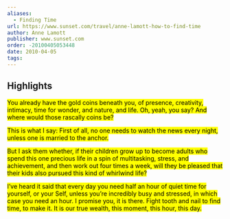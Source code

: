 ```yaml
---
aliases:
  - Finding Time
url: https://www.sunset.com/travel/anne-lamott-how-to-find-time
author: Anne Lamott
publisher: www.sunset.com
order: -20100405053448
date: 2010-04-05
tags:
---
```


## Highlights
<mark>You already have the gold coins beneath you, of presence, creativity, intimacy, time for wonder, and nature, and life. Oh, yeah, you say? And where would those rascally coins be?</mark>

<mark>This is what I say: First of all, no one needs to watch the news every night, unless one is married to the anchor.</mark>

<mark>But I ask them whether, if their children grow up to become adults who spend this one precious life in a spin of multitasking, stress, and achievement, and then work out four times a week, will they be pleased that their kids also pursued this kind of whirlwind life?</mark>

<mark>I’ve heard it said that every day you need half an hour of quiet time for yourself, or your Self, unless you’re incredibly busy and stressed, in which case you need an hour. I promise you, it is there. Fight tooth and nail to find time, to make it. It is our true wealth, this moment, this hour, this day.</mark>

